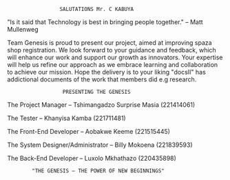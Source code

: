                     SALUTATIONS Mr. C KABUYA 
                     
"Is it said that Technology is best in bringing people together." – Matt Mullenweg

Team Genesis is proud to present our project, aimed at improving spaza shop 
registration. We look forward to your guidance and feedback, which will enhance our 
work and support our growth as innovators. Your expertise will help us refine our 
approach as we embrace learning and collaboration to achieve our mission.
Hope the delivery is to your liking "docsII" has addictional documents of the work that members did e.g research.
 
                      PRESENTING THE GENESIS 
                      
The Project Manager – Tshimangadzo Surprise Masia (221414061)

The Tester – Khanyisa Kamba (221711481)

The Front-End Developer – Aobakwe Keeme (221515445)

The System Designer/Administrator – Billy Mokoena (221839593)

The Back-End Developer – Luxolo Mkhathazo (220435898)

            "THE GENESIS – THE POWER OF NEW BEGINNINGS"
